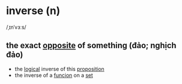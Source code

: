 # inverse (n)

/ˌɪnˈvɜːs/

## the exact [opposite](opposite-n.md#a-person-or-thing-that-is-as-different-as-possible-from-somebodysomething-else) of something (đảo; nghịch đảo)

- the [logical](logical-adj.md#following-or-able-to-follow-the-rules-of-logic-in-which-ideas-or-facts-are-based-on-other-true-ideas-or-facts) inverse of this [proposition](proposition-n.md#a-statement-of-a-theorem-and-an-explanation-of-how-it-can-be-proved)
- the inverse of a [funcion](function-n.md#a-relation-from-a-set-into-another-set-hàm-hàm-số) on a [set](set-n.md#set-of-something---a-group-of-similar-things-that-belongs-together-in-some-way-tập-hợp-tập)
